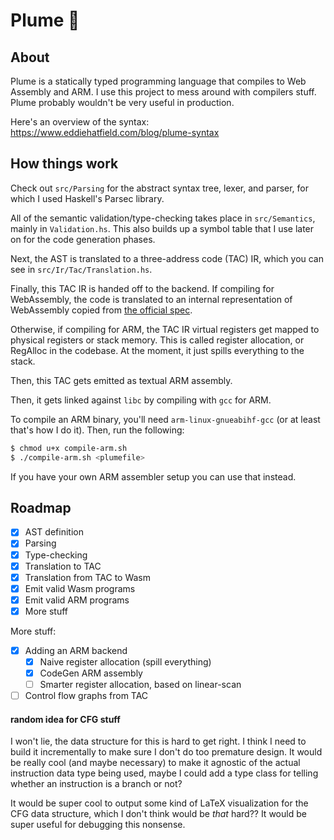 # Plume 🦚

## About
Plume is a statically typed programming language that compiles to Web Assembly and ARM. I use this project to mess around with compilers stuff. Plume probably wouldn't be very useful in production.

Here's an overview of the syntax: https://www.eddiehatfield.com/blog/plume-syntax

## How things work
Check out `src/Parsing` for the abstract syntax tree, lexer, and parser, for which I 
used Haskell's Parsec library.

All of the semantic validation/type-checking takes place in `src/Semantics`, 
mainly in `Validation.hs`. This also builds up a symbol table that I use later on for the code generation phases.

Next, the AST is translated to a three-address code (TAC) IR, which you can see in 
`src/Ir/Tac/Translation.hs`.

Finally, this TAC IR is handed off to the backend. If compiling for WebAssembly,
the code is translated to an internal representation of WebAssembly copied from
[the official
spec](https://github.com/sunfishcode/wasm-reference-manual/blob/master/WebAssembly.md).

Otherwise, if compiling for ARM, the TAC IR virtual registers get mapped to
physical registers or stack memory. This is called register allocation, or
RegAlloc in the codebase. At the moment, it just spills everything to the stack.

Then, this TAC gets emitted as textual ARM assembly.

Then, it gets linked against `libc` by compiling with `gcc` for ARM.

To compile an ARM binary, you'll need `arm-linux-gnueabihf-gcc` (or at least that's how I do it). Then, run the
following:
```bash
$ chmod u+x compile-arm.sh 
$ ./compile-arm.sh <plumefile>
```

If you have your own ARM assembler setup you can use that instead.

## Roadmap

- [X] AST definition
- [X] Parsing 
- [X] Type-checking 
- [X] Translation to TAC
- [X] Translation from TAC to Wasm
- [X] Emit valid Wasm programs
- [X] Emit valid ARM programs
- [X] More stuff

More stuff:
- [X] Adding an ARM backend
    - [X] Naive register allocation (spill everything)
    - [X] CodeGen ARM assembly 
    - [ ] Smarter register allocation, based on linear-scan
- [ ] Control flow graphs from TAC

#### random idea for CFG stuff
I won't lie, the data structure for this is hard to get right. I think I need to build it incrementally to make sure I don't do too premature design. It would be really cool (and maybe necessary) to make it agnostic of the actual instruction data type being used, maybe I could add a type class for telling whether an instruction is a branch or not?

It would be super cool to output some kind of LaTeX visualization for the CFG data structure, which I don't think would be *that* hard?? It would be super useful 
for debugging this nonsense.
